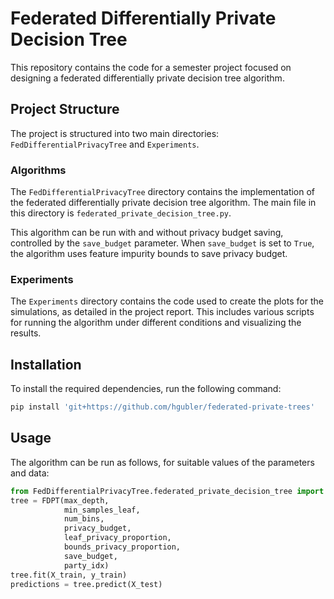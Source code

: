 # Federated Differentially Private Decision Tree

This repository contains the code for a semester project focused on designing a federated differentially private decision tree algorithm.

## Project Structure

The project is structured into two main directories: `FedDifferentialPrivacyTree` and `Experiments`.

### Algorithms

The `FedDifferentialPrivacyTree` directory contains the implementation of the federated differentially private decision tree algorithm. The main file in this directory is `federated_private_decision_tree.py`.

This algorithm can be run with and without privacy budget saving, controlled by the `save_budget` parameter. When `save_budget` is set to `True`, the algorithm uses feature impurity bounds to save privacy budget.

### Experiments

The `Experiments` directory contains the code used to create the plots for the simulations, as detailed in the project report. This includes various scripts for running the algorithm under different conditions and visualizing the results.


## Installation

To install the required dependencies, run the following command:

```bash
pip install 'git+https://github.com/hgubler/federated-private-trees'
```

## Usage

The algorithm can be run as follows, for suitable values of the parameters and data:

```python
from FedDifferentialPrivacyTree.federated_private_decision_tree import FederatedPrivateDecisionTree as FPDT
tree = FDPT(max_depth, 
            min_samples_leaf, 
            num_bins, 
            privacy_budget, 
            leaf_privacy_proportion, 
            bounds_privacy_proportion, 
            save_budget,
            party_idx)
tree.fit(X_train, y_train)   
predictions = tree.predict(X_test)     
```
